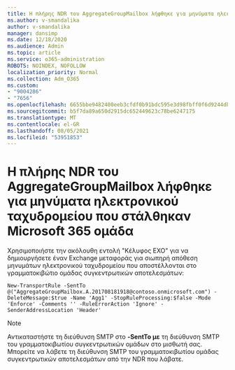 ```yaml
---
title: Η πλήρης NDR του AggregateGroupMailbox λήφθηκε για μηνύματα ηλεκτρονικού ταχυδρομείου που στάλθηκαν Microsoft 365 ομάδα
ms.author: v-smandalika
author: v-smandalika
manager: dansimp
ms.date: 12/18/2020
ms.audience: Admin
ms.topic: article
ms.service: o365-administration
ROBOTS: NOINDEX, NOFOLLOW
localization_priority: Normal
ms.collection: Adm_O365
ms.custom:
- "9004286"
- "7656"
ms.openlocfilehash: 6655bbe9482400eeb3cfdf0b91bdc595e3d98fbff0f6d9244db8bb4dd958305e
ms.sourcegitcommit: b5f7da89a650d2915dc652449623c78be6247175
ms.translationtype: MT
ms.contentlocale: el-GR
ms.lasthandoff: 08/05/2021
ms.locfileid: "53951853"
---
```

# <a name="aggregategroupmailbox-full-ndr-received-for-email-sent-to-microsoft-365-group"></a>Η πλήρης NDR του AggregateGroupMailbox λήφθηκε για μηνύματα ηλεκτρονικού ταχυδρομείου που στάλθηκαν Microsoft 365 ομάδα

Χρησιμοποιήστε την ακόλουθη εντολή "Κέλυφος EXO" για να δημιουργήσετε έναν Exchange μεταφοράς για σιωπηρή απόθεση μηνυμάτων ηλεκτρονικού ταχυδρομείου που αποστέλλονται στο γραμματοκιβώτιο ομάδας συγκεντρωτικών αποτελεσμάτων:

`New-TransportRule -SentTo @("AggregateGroupMailbox.A.201708181918@contoso.onmicrosoft.com") -DeleteMessage:$true -Name 'Agg1' -StopRuleProcessing:$false -Mode 'Enforce' -Comments '' -RuleErrorAction 'Ignore' -SenderAddressLocation 'Header'`

> [!NOTE]
> Αντικαταστήστε τη διεύθυνση SMTP στο **-SentTo με** τη διεύθυνση SMTP του γραμματοκιβωτίου συγκεντρωτικών ομάδων στο μισθωτή σας. Μπορείτε να λάβετε τη διεύθυνση SMTP του γραμματοκιβωτίου ομάδας συγκεντρωτικών αποτελεσμάτων από την NDR που λάβατε.



